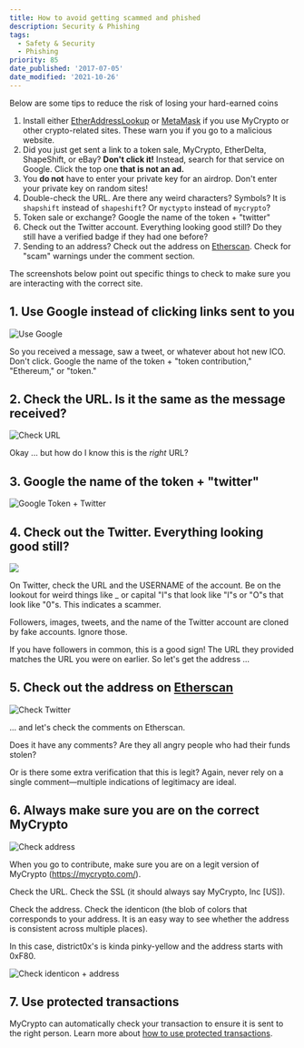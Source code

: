 ```yaml
---
title: How to avoid getting scammed and phished
description: Security & Phishing
tags:
  - Safety & Security
  - Phishing
priority: 85
date_published: '2017-07-05'
date_modified: '2021-10-26'
---
```


Below are some tips to reduce the risk of losing your hard-earned coins

1. Install either [EtherAddressLookup](https://chrome.google.com/webstore/detail/etheraddresslookup/pdknmigbbbhmllnmgdfalmedcmcefdfn) or [MetaMask](https://chrome.google.com/webstore/detail/metamask/nkbihfbeogaeaoehlefnkodbefgpgknn) if you use MyCrypto or other crypto-related sites. These warn you if you go to a malicious website.
2. Did you just get sent a link to a token sale, MyCrypto, EtherDelta, ShapeShift, or eBay? **Don't click it!** Instead, search for that service on Google. Click the top one **that is not an ad.**
3. You **do not** have to enter your private key for an airdrop. Don't enter your private key on random sites!
4. Double-check the URL. Are there any weird characters? Symbols? It is `shapshift` instead of `shapeshift`? Or `myctypto` instead of `mycrypto`?
5. Token sale or exchange? Google the name of the token + "twitter"
6. Check out the Twitter account. Everything looking good still? Do they still have a verified badge if they had one before?
7. Sending to an address? Check out the address on [Etherscan](https://etherscan.io). Check for "scam" warnings under the comment section.

The screenshots below point out specific things to check to make sure you are interacting with the correct site.

## 1. Use Google instead of clicking links sent to you

![Use Google](../assets/staying-safe/mycrypto-protips-how-not-to-get-scammed-during-ico/use-google.jpg)

So you received a message, saw a tweet, or whatever about hot new ICO. Don't click. Google the name of the token + "token contribution," "Ethereum," or "token."

## 2. Check the URL. Is it the same as the message received?

![Check URL](../assets/staying-safe/mycrypto-protips-how-not-to-get-scammed-during-ico/check-url.jpg)

Okay ... but how do I know this is the _right_ URL?

## 3. Google the name of the token + "twitter"

![Google Token + Twitter](../assets/staying-safe/mycrypto-protips-how-not-to-get-scammed-during-ico/google-token-twitter.jpg)

## 4. Check out the Twitter. Everything looking good still?

![](https://i.imgur.com/EYwqZpL.jpg)

On Twitter, check the URL and the USERNAME of the account. Be on the lookout for weird things like \_ or capital "I"s that look like "l"s or "O"s that look like "0"s. This indicates a scammer.

Followers, images, tweets, and the name of the Twitter account are cloned by fake accounts. Ignore those.

If you have followers in common, this is a good sign! The URL they provided matches the URL you were on earlier. So let's get the address ...

## 5. Check out the address on [Etherscan](https://etherscan.io)

![Check Twitter](../assets/staying-safe/mycrypto-protips-how-not-to-get-scammed-during-ico/check-twitter.jpg)

... and let's check the comments on Etherscan.

Does it have any comments? Are they all angry people who had their funds stolen?

Or is there some extra verification that this is legit? Again, never rely on a single comment—multiple indications of legitimacy are ideal.

## 6. Always make sure you are on the correct MyCrypto

![Check address](../assets/staying-safe/mycrypto-protips-how-not-to-get-scammed-during-ico/check-address.png)

When you go to contribute, make sure you are on a legit version of MyCrypto (<https://mycrypto.com/>).

Check the URL. Check the SSL (it should always say MyCrypto, Inc [US]).

Check the address. Check the identicon (the blob of colors that corresponds to your address. It is an easy way to see whether the address is consistent across multiple places).

In this case, district0x's is kinda pinky-yellow and the address starts with 0xF80.

![Check identicon + address](../assets/staying-safe/mycrypto-protips-how-not-to-get-scammed-during-ico/check-identicon.jpg)

## 7. Use protected transactions

MyCrypto can automatically check your transaction to ensure it is sent to the right person. Learn more about [how to use protected transactions](/general-knowledge/about-mycrypto/what-are-protected-transactions).
